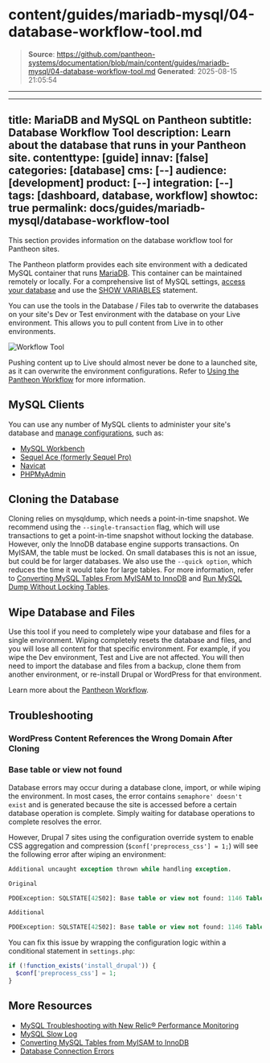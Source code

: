 # content/guides/mariadb-mysql/04-database-workflow-tool.md

> **Source**: https://github.com/pantheon-systems/documentation/blob/main/content/guides/mariadb-mysql/04-database-workflow-tool.md
> **Generated**: 2025-08-15 21:05:54

---

---
title: MariaDB and MySQL on Pantheon
subtitle: Database Workflow Tool
description: Learn about the database that runs in your Pantheon site.
contenttype: [guide]
innav: [false]
categories: [database]
cms: [--]
audience: [development]
product: [--]
integration: [--]
tags: [dashboard, database, workflow]
showtoc: true
permalink: docs/guides/mariadb-mysql/database-workflow-tool
---

This section provides information on the database workflow tool for Pantheon sites.

The Pantheon platform provides each site environment with a dedicated MySQL container that runs [MariaDB](https://en.wikipedia.org/wiki/MariaDB). This container can be maintained remotely or locally. For a comprehensive list of MySQL settings, [access your database](/guides/mariadb-mysql/mysql-access/#database-connection-information) and use the [SHOW VARIABLES](https://dev.mysql.com/doc/refman/5.7/en/show-variables.html) statement.

You can use the tools in the Database / Files tab to overwrite the databases on your site's Dev or Test environment with the database on your Live environment. This allows you to pull content from Live in to other environments.

![Workflow Tool](../../../images/dashboard/new-dashboard/2024/_interface-workflow-tool.png)

<Alert title="Warning" type="danger">

Pushing content up to Live should almost never be done to a launched site, as it can overwrite the environment configurations. Refer to [Using the Pantheon Workflow](/pantheon-workflow) for more information.

</Alert>

## MySQL Clients
You can use any number of MySQL clients to administer your site's database and [manage configurations](/pantheon-workflow/#configuration-management), such as:

- [MySQL Workbench](https://dev.mysql.com/downloads/workbench/)
- [Sequel Ace (formerly Sequel Pro)](https://sequel-ace.com/)
- [Navicat](https://www.navicat.com/download)
- [PHPMyAdmin](https://www.phpmyadmin.net/)

## Cloning the Database
Cloning relies on mysqldump, which needs a point-in-time snapshot. We recommend using the `--single-transaction` flag, which will use transactions to get a point-in-time snapshot without locking the database. However, only the InnoDB database engine supports transactions. On MyISAM, the table must be locked. On small databases this is not an issue, but could be for larger databases. We also use the `--quick option`, which reduces the time it would take for large tables. For more information, refer to [Converting MySQL Tables From MyISAM to InnoDB](/guides/mariadb-mysql/myisam-to-innodb) and [Run MySQL Dump Without Locking Tables](https://stackoverflow.com/questions/104612/run-mysqldump-without-locking-tables).

## Wipe Database and Files
Use this tool if you need to completely wipe your database and files for a single environment. Wiping completely resets the database and files, and you will lose all content for that specific environment. For example, if you wipe the Dev environment, Test and Live are not affected. You will then need to import the database and files from a backup, clone them from another environment, or re-install Drupal or WordPress for that environment.

Learn more about the [Pantheon Workflow](/pantheon-workflow).

## Troubleshooting

### WordPress Content References the Wrong Domain After Cloning

<Partial file="search-replace-domains.md" />

### Base table or view not found

Database errors may occur during a database clone, import, or while wiping the environment. In most cases, the error contains `semaphore' doesn't exist` and is generated because the site is accessed before a certain database operation is complete. Simply waiting for database operations to complete resolves the error.

However, Drupal 7 sites using the configuration override system to enable CSS aggregation and compression (`$conf['preprocess_css'] = 1;`) will see the following error after wiping an environment:

```sql
Additional uncaught exception thrown while handling exception.

Original

PDOException: SQLSTATE[42S02]: Base table or view not found: 1146 Table &#039;pantheon.variable&#039; doesn&#039;t exist: SELECT 1 AS expression FROM {variable} variable WHERE ( (name = :db_condition_placeholder_0) ); Array ( [:db_condition_placeholder_0] => drupal_css_cache_files ) in variable_set() (line 1265 of /srv/bindings/xxxxxxxx-xxxx-xxxx-xxxx-xxxxxxxxxxxx/code/includes/bootstrap.inc).

Additional

PDOException: SQLSTATE[42S02]: Base table or view not found: 1146 Table &#039;pantheon.variable&#039; doesn&#039;t exist: SELECT 1 AS expression FROM {variable} variable WHERE ( (name = :db_condition_placeholder_0) ); Array ( [:db_condition_placeholder_0] => drupal_css_cache_files ) in variable_set() (line 1265 of /srv/bindings/xxxxxxxx-xxxx-xxxx-xxxx-xxxxxxxxxxxx/code/includes/bootstrap.inc).
```

You can fix this issue by wrapping the configuration logic within a conditional statement in `settings.php`:

```php
if (!function_exists('install_drupal')) {
  $conf['preprocess_css'] = 1;
}
```

<Partial file="ssh-ServerAliveInterval.md" />

## More Resources
- [MySQL Troubleshooting with New Relic&reg; Performance Monitoring](/guides/new-relic/debug-mysql-new-relic)
- [MySQL Slow Log](/guides/mariadb-mysql/mysql-slow-log)
- [Converting MySQL Tables from MyISAM to InnoDB](/guides/mariadb-mysql/myisam-to-innodb)
- [Database Connection Errors](/guides/mariadb-mysql/database-connection-errors)
